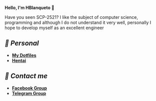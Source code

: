 **Hello, I'm HBlanqueto 👋**

Have you seen SCP-2521? I like the subject of computer science, programming and although I do not understand it very well, personally I hope to develop myself as an excellent engineer

## ***📂 Personal***

- **[My Dotfiles](https://github.com/Hblanqueto/The-Sensuals-Dotfiles)**
- **[Hentai](https://www.youtube.com/watch?v=WQRObrOqXho)**

## ***👥 Contact me***

- **[Facebook Group](https://www.facebook.com/groups/xunix.welcome.to.the.heaven)**
- **[Telegram Group](https://t.me/XUnixCommunity)**

